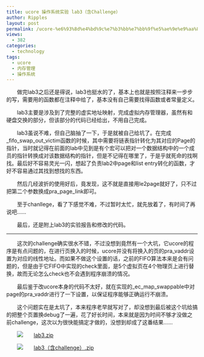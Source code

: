 ```yaml
---
title: ucore 操作系统实验 lab3（含Challenge）
author: Ripples
layout: post
permalink: /ucore-%e6%93%8d%e4%bd%9c%e7%b3%bb%e7%bb%9f%e5%ae%9e%e9%aa%8c-lab3/
views:
  - 382
categories:
  - technology
tags:
  - ucore
  - 内存管理
  - 操作系统
---
```

<p dir="ltr" style="text-indent: 2em;">
  做完lab3之后还是得说，lab3也挺水的了，基本上也就是按照注释来一步步的写，需要用的函数都在注释中给了，基本没有自己需要找得函数或者常量定义。
</p>

<p dir="ltr" style="text-indent: 2em;">
  lab3主要是涉及到了完整的虚实地址映射，完成虚拟内存管理器，虽然有和硬盘交换的部分，但该部分的代码已经给出，不用自己完成。
</p>

<!--more-->

<p dir="ltr" style="text-indent: 2em;">
  lab3虽说不难，但自己脑抽了一下，于是就被自己给坑了。在完成_fifo_swap_out_victim函数的时候，其中需要将链表指针转化为其对应的Page的指针，当时就记得在前面的lab中见到是有个宏可以把对一个数据结构中的一个成员的指针转换成对该数据结构的指针，但是不记得在哪里了，于是乎就死命的找啊找。最后好不容易灵光一闪，想起了负责lab2中page和list entry转化的函数，才好不容易通过其找到想找的东西。
</p>

<p dir="ltr" style="text-indent: 2em;">
  然后几经波折的使用好后，竟发现，这不就是直接用le2page就好了，只不过把第二个参数换成pra_page_link即可。
</p>

<p dir="ltr" style="text-indent: 2em;">
  至于chanllege，看了下感觉不难，不过暂时太忙，就先放着了，有时间了再说吧……
</p>

<p dir="ltr" style="text-indent: 2em;">
  最后，还是附上lab3的实验报告和修改的代码。
</p>

* * *

<p style="text-indent: 2em;">
  这次的challenge确实很水不错，不过没想到竟然有一个大坑，它ucore的程序是有点问题的，在进行页换入的时候，ucore并没有将换入的页的pra_vaddr设置为对应的线性地址。而如果不做这个设置的话，之前的FIFO算法本来是会有问题的，但是由于它FIFO中实现的check里面，是5个虚拟页在4个物理页上进行替换，故而无论怎么check也不会遇到程序崩溃的情况。
</p>

<p style="text-indent: 2em;">
  最后鉴于改ucore本身的代码不太好，就在实现的_ec_map_swappable中对page的pra_vaddr进行了一下设置，以保证程序能够正确运行不崩溃。
</p>

<p style="text-indent: 2em;">
  这个问题实在是太坑了，本来程序老早就写对了，却没想到最后被这个坑给搞的把整个页置换debug了一遍，花了好长时间，本来就是因为时间不够才没做之前challenge，这次以为很快能搞定才做的，没想到却成了这番结果……
</p>

<p dir="ltr" style="text-indent: 2em;">
  <img src="http://geekjayvic.sinaapp.com/wp-content/plugins/wp-ueditor2/ueditor/dialogs/attachment/fileTypeImages/icon_rar.gif" style="line-height: 16px; text-indent: 2em;" /><a href="http://geekjayvic-wordpress.stor.sinaapp.com/uploads/2014/11/lab3.zip" style="line-height: 16px; text-indent: 2em;">lab3.zip</a>
</p>

<p style="line-height: 16px; text-indent: 2em;">
  <img src="http://geekjayvic.sinaapp.com/wp-content/plugins/wp-ueditor2/ueditor/dialogs/attachment/fileTypeImages/icon_rar.gif" /><a href="http://geekjayvic-wordpress.stor.sinaapp.com/uploads/2014/11/lab3（含challenge）.zip">lab3（含challenge）.zip</a>
</p>
